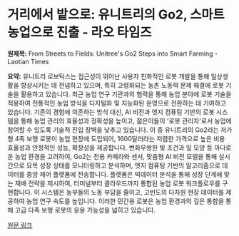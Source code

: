 # 거리에서 밭으로: 유니트리의 Go2, 스마트 농업으로 진출 - 라오 타임즈

**원제목:** From Streets to Fields: Unitree's Go2 Steps into Smart Farming - Laotian Times

**요약:** 유니트리 로보틱스는 접근성이 뛰어난 사용자 친화적인 로봇 개발을 통해 일상생활을 향상시키는 데 전념하고 있으며, 특히 고령화되는 농촌 노동력 문제 해결에 로봇 기술을 활용하고 있습니다.  최근 농업 연구 기관과의 협력을 통해 농업 분야에 로봇 기술을 적용하여 전통적인 농업 방식을 디지털화 및 지능화된 운영으로 전환하는 데 기여하고 있습니다.  기존의 경험에 의존하는 방식 대신, AI 비전과 엣지 컴퓨팅 기반의 로봇 시스템을 통해 농업 관리의 효율성과 정확성을 높이고, 젊은이들이 '로봇 관리자'로서 농업에 참여할 수 있도록 기술적 진입 장벽을 낮추고 있습니다.  이 중 유니트리의 Go2라는 저가형 4족 보행 로봇이 농업 현장에 도입되어, 1600달러라는 저렴한 가격으로 높은 비용 효율성과 안정적인 성능, 확장성을 제공합니다.  변화무쌍한 빛 조건과 잎 모양 등 까다로운 농업 환경을 고려하여, Go2는 전용 카메라와 센서, 맞춤형 AI 비전 모델을 통해 실시간으로 묘목 성장 상태를 모니터링하고 분석하며, 엣지 컴퓨팅 기반의 알고리즘으로 데이터를 중앙 제어 플랫폼에 전송합니다.  플랫폼은 빅데이터 분석을 통해 성장 단계에 맞는 재배 전략을 제시하여, 터미널부터 클라우드까지 통합된 농업 로봇 워크플로우를 구현합니다.  이 시스템은 농부들의 노동 부담을 줄이고, 고빈도의 다차원 현장 데이터를 제공하여 농업 연구 속도를 높입니다.  이러한 민간용 로봇은 농업 환경과의 깊은 통합을 통해 고급 다족 보행 로봇의 응용 가능성을 넓히고 있습니다.

[원문 링크](https://laotiantimes.com/2025/07/24/from-streets-to-fields-unitrees-go2-steps-into-smart-farming/)
